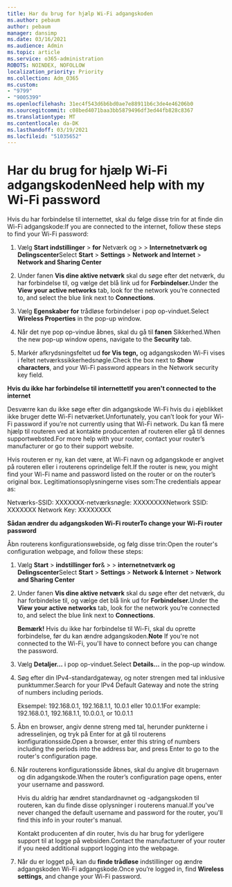 ```yaml
---
title: Har du brug for hjælp Wi-Fi adgangskoden
ms.author: pebaum
author: pebaum
manager: dansimp
ms.date: 03/16/2021
ms.audience: Admin
ms.topic: article
ms.service: o365-administration
ROBOTS: NOINDEX, NOFOLLOW
localization_priority: Priority
ms.collection: Adm_O365
ms.custom:
- "9799"
- "9005399"
ms.openlocfilehash: 31ec4f543d6b6bd0ae7e88911b6c3de4e46206b0
ms.sourcegitcommit: c08bed4071baa3bb5879496df3ed44fb828c8367
ms.translationtype: MT
ms.contentlocale: da-DK
ms.lasthandoff: 03/19/2021
ms.locfileid: "51035652"
---
```

# <a name="need-help-with-my-wi-fi-password"></a><span data-ttu-id="d2fad-102">Har du brug for hjælp Wi-Fi adgangskoden</span><span class="sxs-lookup"><span data-stu-id="d2fad-102">Need help with my Wi-Fi password</span></span>

<span data-ttu-id="d2fad-103">Hvis du har forbindelse til internettet, skal du følge disse trin for at finde din Wi-Fi adgangskode:</span><span class="sxs-lookup"><span data-stu-id="d2fad-103">If you are connected to the internet, follow these steps to find your Wi-Fi password:</span></span>

1. <span data-ttu-id="d2fad-104">Vælg **Start indstillinger**  >  **for** Netværk og  >    >  **Internetnetværk og Delingscenter**</span><span class="sxs-lookup"><span data-stu-id="d2fad-104">Select **Start** > **Settings** > **Network and Internet** > **Network and Sharing Center**</span></span>

1. <span data-ttu-id="d2fad-105">Under fanen **Vis dine aktive netværk** skal du søge efter det netværk, du har forbindelse til, og vælge det blå link ud for **Forbindelser.**</span><span class="sxs-lookup"><span data-stu-id="d2fad-105">Under the **View your active networks** tab, look for the network you’re connected to, and select the blue link next to **Connections**.</span></span>

1. <span data-ttu-id="d2fad-106">Vælg **Egenskaber for** trådløse forbindelser i pop op-vinduet.</span><span class="sxs-lookup"><span data-stu-id="d2fad-106">Select **Wireless Properties** in the pop-up window.</span></span>

1. <span data-ttu-id="d2fad-107">Når det nye pop op-vindue åbnes, skal du gå til **fanen** Sikkerhed.</span><span class="sxs-lookup"><span data-stu-id="d2fad-107">When the new pop-up window opens, navigate to the **Security** tab.</span></span>

1. <span data-ttu-id="d2fad-108">Markér afkrydsningsfeltet ud **for Vis tegn,** og adgangskoden Wi-Fi vises i feltet netværkssikkerhedsnøgle.</span><span class="sxs-lookup"><span data-stu-id="d2fad-108">Check the box next to **Show characters**, and your Wi-Fi password appears in the Network security key field.</span></span>

<span data-ttu-id="d2fad-109">**Hvis du ikke har forbindelse til internettet**</span><span class="sxs-lookup"><span data-stu-id="d2fad-109">**If you aren't connected to the internet**</span></span>

<span data-ttu-id="d2fad-110">Desværre kan du ikke søge efter din adgangskode Wi-Fi hvis du i øjeblikket ikke bruger dette Wi-Fi netværket.</span><span class="sxs-lookup"><span data-stu-id="d2fad-110">Unfortunately, you can’t look for your Wi-Fi password if you’re not currently using that Wi-Fi network.</span></span> <span data-ttu-id="d2fad-111">Du kan få mere hjælp til routeren ved at kontakte producenten af routeren eller gå til dennes supportwebsted.</span><span class="sxs-lookup"><span data-stu-id="d2fad-111">For more help with your router, contact your router’s manufacturer or go to their support website.</span></span>

<span data-ttu-id="d2fad-112">Hvis routeren er ny, kan det være, at Wi-Fi navn og adgangskode er angivet på routeren eller i routerens oprindelige felt.</span><span class="sxs-lookup"><span data-stu-id="d2fad-112">If the router is new, you might find your Wi-Fi name and password listed on the router or on the router’s original box.</span></span> <span data-ttu-id="d2fad-113">Legitimationsoplysningerne vises som:</span><span class="sxs-lookup"><span data-stu-id="d2fad-113">The credentials appear as:</span></span>

<span data-ttu-id="d2fad-114">Netværks-SSID: XXXXXXX-netværksnøgle: XXXXXXXX</span><span class="sxs-lookup"><span data-stu-id="d2fad-114">Network SSID: XXXXXXX Network Key: XXXXXXXX</span></span>

<span data-ttu-id="d2fad-115">**Sådan ændrer du adgangskoden Wi-Fi router**</span><span class="sxs-lookup"><span data-stu-id="d2fad-115">**To change your Wi-Fi router password**</span></span>

<span data-ttu-id="d2fad-116">Åbn routerens konfigurationswebside, og følg disse trin:</span><span class="sxs-lookup"><span data-stu-id="d2fad-116">Open the router's configuration webpage, and follow these steps:</span></span>

1. <span data-ttu-id="d2fad-117">Vælg **Start**  >  **indstillinger for**&  >    >  **internetnetværk og Delingscenter**</span><span class="sxs-lookup"><span data-stu-id="d2fad-117">Select **Start** > **Settings** > **Network & Internet** > **Network and Sharing Center**</span></span>

1. <span data-ttu-id="d2fad-118">Under fanen **Vis dine aktive netværk** skal du søge efter det netværk, du har forbindelse til, og vælge det blå link ud for **Forbindelser.**</span><span class="sxs-lookup"><span data-stu-id="d2fad-118">Under the **View your active networks** tab, look for the network you’re connected to, and select the blue link next to **Connections**.</span></span>

    <span data-ttu-id="d2fad-119">**Bemærk!** Hvis du ikke har forbindelse til Wi-Fi, skal du oprette forbindelse, før du kan ændre adgangskoden.</span><span class="sxs-lookup"><span data-stu-id="d2fad-119">**Note** If you're not connected to the Wi-Fi, you'll have to connect before you can change the password.</span></span>

1. <span data-ttu-id="d2fad-120">Vælg **Detaljer...** i pop op-vinduet.</span><span class="sxs-lookup"><span data-stu-id="d2fad-120">Select **Details...** in the pop-up window.</span></span>

1. <span data-ttu-id="d2fad-121">Søg efter din IPv4-standardgateway, og noter strengen med tal inklusive punktummer.</span><span class="sxs-lookup"><span data-stu-id="d2fad-121">Search for your IPv4 Default Gateway and note the string of numbers including periods.</span></span>

    <span data-ttu-id="d2fad-122">Eksempel: 192.168.0.1, 192.168.1.1, 10.0.1 eller 10.0.1.1</span><span class="sxs-lookup"><span data-stu-id="d2fad-122">For example: 192.168.0.1, 192.168.1.1, 10.0.0.1, or 10.0.1.1</span></span>

1. <span data-ttu-id="d2fad-123">Åbn en browser, angiv denne streng med tal, herunder punkterne i adresselinjen, og tryk på Enter for at gå til routerens konfigurationsside.</span><span class="sxs-lookup"><span data-stu-id="d2fad-123">Open a browser, enter this string of numbers including the periods into the address bar, and press Enter to go to the router's configuration page.</span></span>

1. <span data-ttu-id="d2fad-124">Når routerens konfigurationsside åbnes, skal du angive dit brugernavn og din adgangskode.</span><span class="sxs-lookup"><span data-stu-id="d2fad-124">When the router’s configuration page opens, enter your username and password.</span></span>

    <span data-ttu-id="d2fad-125">Hvis du aldrig har ændret standardnavnet og -adgangskoden til routeren, kan du finde disse oplysninger i routerens manual.</span><span class="sxs-lookup"><span data-stu-id="d2fad-125">If you've never changed the default username and password for the router, you'll find this info in your router's manual.</span></span>

    <span data-ttu-id="d2fad-126">Kontakt producenten af din router, hvis du har brug for yderligere support til at logge på websiden.</span><span class="sxs-lookup"><span data-stu-id="d2fad-126">Contact the manufacturer of your router if you need additional support logging into the webpage.</span></span>

1. <span data-ttu-id="d2fad-127">Når du er logget på, kan du **finde trådløse** indstillinger og ændre adgangskoden Wi-Fi adgangskode.</span><span class="sxs-lookup"><span data-stu-id="d2fad-127">Once you’re logged in, find **Wireless settings**, and change your Wi-Fi password.</span></span>